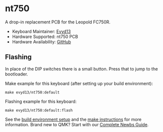 # nt750

A drop-in replacement PCB for the Leopold FC750R.

* Keyboard Maintainer: [Evyd13](https://github.com/Evyd13)
* Hardware Supported: nt750 PCB
* Hardware Availability: [GitHub](https://github.com/evyd13/nt-series/tree/main/nt-750)

## Flashing

In place of the DIP switches there is a small button. Press that to jump to the bootloader. 


Make example for this keyboard (after setting up your build environment):

    make evyd13/nt750:default

Flashing example for this keyboard:

    make evyd13/nt750:default:flash

See the [build environment setup](https://docs.qmk.fm/#/getting_started_build_tools) and the [make instructions](https://docs.qmk.fm/#/getting_started_make_guide) for more information. Brand new to QMK? Start with our [Complete Newbs Guide](https://docs.qmk.fm/#/newbs).
